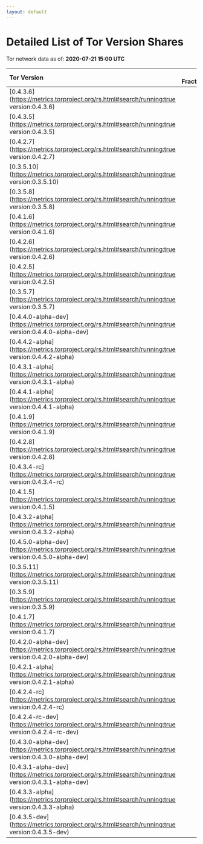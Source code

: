 ```yaml
---
layout: default
---
```



# Detailed List of Tor Version Shares

Tor network data as of: **2020-07-21 15:00 UTC**

| Tor Version                                                                                               |   CW Fraction(%) |   Exit(%) |   Guard(%) |   #Relays |
|:----------------------------------------------------------------------------------------------------------|-----------------:|----------:|-----------:|----------:|
| [0.4.3.6](https://metrics.torproject.org/rs.html#search/running:true version:0.4.3.6)                     |             32.4 |     50.92 |      24.5  |      1471 |
| [0.4.3.5](https://metrics.torproject.org/rs.html#search/running:true version:0.4.3.5)                     |             26.7 |     19.56 |      28.49 |      1923 |
| [0.4.2.7](https://metrics.torproject.org/rs.html#search/running:true version:0.4.2.7)                     |             18.1 |     23.54 |      16.89 |      1172 |
| [0.3.5.10](https://metrics.torproject.org/rs.html#search/running:true version:0.3.5.10)                   |              7.4 |      1.34 |       9.28 |       745 |
| [0.3.5.8](https://metrics.torproject.org/rs.html#search/running:true version:0.3.5.8)                     |              4.3 |      0.86 |       6.47 |       272 |
| [0.4.1.6](https://metrics.torproject.org/rs.html#search/running:true version:0.4.1.6)                     |              2.9 |      0.4  |       4.14 |       178 |
| [0.4.2.6](https://metrics.torproject.org/rs.html#search/running:true version:0.4.2.6)                     |              1.8 |      0.99 |       1.86 |       201 |
| [0.4.2.5](https://metrics.torproject.org/rs.html#search/running:true version:0.4.2.5)                     |              1   |      0.94 |       1.2  |       102 |
| [0.3.5.7](https://metrics.torproject.org/rs.html#search/running:true version:0.3.5.7)                     |              0.8 |      0    |       1.3  |        30 |
| [0.4.4.0-alpha-dev](https://metrics.torproject.org/rs.html#search/running:true version:0.4.4.0-alpha-dev) |              0.8 |      0.03 |       1.47 |        28 |
| [0.4.4.2-alpha](https://metrics.torproject.org/rs.html#search/running:true version:0.4.4.2-alpha)         |              0.8 |      0.6  |       0.92 |        46 |
| [0.4.3.1-alpha](https://metrics.torproject.org/rs.html#search/running:true version:0.4.3.1-alpha)         |              0.5 |      0    |       0.85 |         5 |
| [0.4.4.1-alpha](https://metrics.torproject.org/rs.html#search/running:true version:0.4.4.1-alpha)         |              0.5 |      0.25 |       0.78 |        24 |
| [0.4.1.9](https://metrics.torproject.org/rs.html#search/running:true version:0.4.1.9)                     |              0.2 |      0.2  |       0.24 |        32 |
| [0.4.2.8](https://metrics.torproject.org/rs.html#search/running:true version:0.4.2.8)                     |              0.2 |      0    |       0.47 |         3 |
| [0.4.3.4-rc](https://metrics.torproject.org/rs.html#search/running:true version:0.4.3.4-rc)               |              0.2 |      0    |       0.37 |        10 |
| [0.4.1.5](https://metrics.torproject.org/rs.html#search/running:true version:0.4.1.5)                     |              0.1 |      0    |       0.16 |        24 |
| [0.4.3.2-alpha](https://metrics.torproject.org/rs.html#search/running:true version:0.4.3.2-alpha)         |              0.1 |      0    |       0.21 |         7 |
| [0.4.5.0-alpha-dev](https://metrics.torproject.org/rs.html#search/running:true version:0.4.5.0-alpha-dev) |              0.1 |      0.18 |       0.11 |        17 |
| [0.3.5.11](https://metrics.torproject.org/rs.html#search/running:true version:0.3.5.11)                   |              0   |      0    |       0    |         2 |
| [0.3.5.9](https://metrics.torproject.org/rs.html#search/running:true version:0.3.5.9)                     |              0   |      0    |       0.11 |         1 |
| [0.4.1.7](https://metrics.torproject.org/rs.html#search/running:true version:0.4.1.7)                     |              0   |      0.06 |       0.03 |         8 |
| [0.4.2.0-alpha-dev](https://metrics.torproject.org/rs.html#search/running:true version:0.4.2.0-alpha-dev) |              0   |      0    |       0    |         1 |
| [0.4.2.1-alpha](https://metrics.torproject.org/rs.html#search/running:true version:0.4.2.1-alpha)         |              0   |      0    |       0.02 |         1 |
| [0.4.2.4-rc](https://metrics.torproject.org/rs.html#search/running:true version:0.4.2.4-rc)               |              0   |      0.07 |       0.01 |         2 |
| [0.4.2.4-rc-dev](https://metrics.torproject.org/rs.html#search/running:true version:0.4.2.4-rc-dev)       |              0   |      0    |       0    |         1 |
| [0.4.3.0-alpha-dev](https://metrics.torproject.org/rs.html#search/running:true version:0.4.3.0-alpha-dev) |              0   |      0    |       0    |         2 |
| [0.4.3.1-alpha-dev](https://metrics.torproject.org/rs.html#search/running:true version:0.4.3.1-alpha-dev) |              0   |      0    |       0    |         1 |
| [0.4.3.3-alpha](https://metrics.torproject.org/rs.html#search/running:true version:0.4.3.3-alpha)         |              0   |      0    |       0.02 |         5 |
| [0.4.3.5-dev](https://metrics.torproject.org/rs.html#search/running:true version:0.4.3.5-dev)             |              0   |      0    |       0    |         1 |